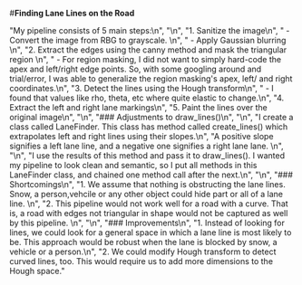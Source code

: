 #**Finding Lane Lines on the Road** 

 "My pipeline consists of 5 main steps:\n",
    "\n",
    "1. Sanitize the image\n",
    "    - Convert the image from RBG to grayscale. \n",
    "    - Apply Gaussian blurring \n",
    "2. Extract the edges using the canny method and mask the triangular region \n",
    "    - For region masking, I did not want to simply hard-code the apex and left/right edge points. So, with some googling around and trial/error, I was able to generalize the region masking's apex, left/ and right coordinates.\n",
    "3. Detect the lines using the Hough transform\n",
    "    - I found that values like rho, theta, etc where quite elastic to change.\n",
    "4. Extract the left and right lane markings\n",
    "5. Paint the lines over the original image\n",
    "\n",
    "### Adjustments to draw_lines()\n",
    "\n",
    "I create a class called LaneFinder. This class has method called create_lines() which extrapolates left and right lines using their slopes.\n",
    "A positive slope signifies a left lane line, and a negative one signifies a right lane lane. \n",
    "\n",
    "I use the results of this method and pass it to draw_lines().  I wanted my pipeline to look clean and semantic, so I put all methods in this LaneFinder class, and chained one method call after the next.\n",
    "\n",
    "### Shortcomings\n",
    "1. We assume that nothing is obstructing the lane lines. Snow, a person,vehcile or any other object could hide part or all of a lane line. \n",
    "2. This pipeline would not work well for a road with a curve. That is, a road with edges not triangular in shape would not be captured as well by this pipeline.  \n",
    "\n",
    "### Improvements\n",
    "1. Instead of looking for lines, we could look for a general space in which a lane line is most likely to be. This approach would be robust when the lane is blocked by snow, a vehicle or a person.\n",
    "2. We could modify Hough transform to detect curved lines, too. This would require us to add more dimensions to the Hough space."
